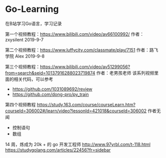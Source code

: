 # Go-Learning
在B站学习Go语言，学习记录

第一个视频教程：https://www.bilibili.com/video/av66100992/   作者：zxysilent   2019-9-7

第二个视频教程：https://www.luffycity.com/classmate/play/7151   作者：路飞学院 Alex 2019-9-8

第三个视频教程：https://www.bilibili.com/video/av51299056?from=search&seid=10137916288023719874  作者：老男孩老师
该系列视频里面的相关代码，可以参考
- https://github.com/1031089692/review
- https://github.com/dong-pro/py_train

第四个视频教程 https://study.163.com/course/courseLearn.htm?courseId=306002#/learn/video?lessonId=421018&courseId=306002 作者无闻 
- 控制语句
- 数组

14 周，炼成为 20k + 的 go 开发工程师    http://www.97yrbl.com/t-118.html  https://studygolang.com/articles/22456?fr=sidebar
